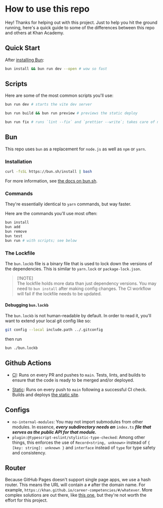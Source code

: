 # How to use this repo

Hey! Thanks for helping out with this project. Just to help you hit the ground running, here's a quick guide to some of the differences between this repo and others at Khan Academy.

## Quick Start

After [installing Bun](https://github.com/nedredmond/career-competencies/edit/main/README.md#installation):
```bash
bun install && bun run dev --open # wow so fast
```

## Scripts

Here are some of the most common scripts you'll use:

```bash
bun run dev # starts the vite dev server

bun run build && bun run preview # previews the static deploy

bun run fix # runs `lint --fix` and `prettier --write`; takes care of most linting issues, alerts you to the rest
```

## Bun

This repo uses `bun` as a replacement for `node.js` as well as `npm` or `yarn`.

### Installation

```bash
curl -fsSL https://bun.sh/install | bash
```

For more information, see [the docs on bun.sh](https://bun.sh/docs/installation#installing).

### Commands

They're essentially identical to `yarn` commands, but way faster.

Here are the commands you'll use most often:

```bash
bun install
bun add
bun remove
bun test
bun run # with scripts; see below
```

### The Lockfile

The `bun.lockb` file is a binary file that is used to lock down the versions of the dependencies. This is similar to `yarn.lock` or `package-lock.json`.

> [!NOTE]\
> The lockfile holds more data than just dependency versions. You may need to `bun install` after making config changes. The CI workflow will fail if the lockfile needs to be updated.

#### Debugging `bun.lockb`

The `bun.lockb` is not human-readable by default. In order to read it, you'll want to extend your local git config like so:

```bash
git config --local include.path ../.gitconfig
```

then run

```bash
bun ./bun.lockb
```

## Github Actions

- [CI](.github/workflows/ci.yml): Runs on every PR and pushes to `main`. Tests, lints, and builds to ensure that the code is ready to be merged and/or deployed.

- [Static](.github/workflows/static.yml): Runs on every push to `main` following a successful CI check. Builds and deploys [the static site](https://nedredmond.github.io/career-competencies/).

## Configs

- `no-internal-modules`: You may not import submodules from other modules. In essence, **_every subdirectory needs an_** `index.ts` **_file that serves as the public API for that module._**
- `plugin:@typescript-eslint/stylistic-type-checked`: Among other things, this enforces the use of `Record<string, unknown>` instead of `{ [key: string]: unknown }` and `interface` instead of `type` for type safety and consistency.

## Router

Because GitHub Pages doesn't support single page apps, we use a hash router. This means the URL will contain a `#` after the domain name. For example, `https://khan.github.io/career-competencies/#/whatever`. More complex solutions are out there, like [this one](https://github.com/rafgraph/spa-github-pages), but they're not worth the effort for this project.

